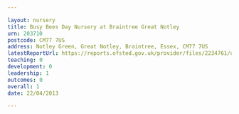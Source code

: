 ```yaml
---

layout: nursery
title: Busy Bees Day Nursery at Braintree Great Notley
urn: 203710
postcode: CM77 7US
address: Notley Green, Great Notley, Braintree, Essex, CM77 7US
latestReportUrl: https://reports.ofsted.gov.uk/provider/files/2234761/urn/203710.pdf
teaching: 0
development: 0
leadership: 1
outcomes: 0
overall: 1
date: 22/04/2013

---
```

